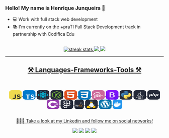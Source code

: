 ### Hello! My name is Henrique Junqueira 👋

- 💻 Work with full stack web development
- 📚 I'm currently on the +praTI Full Stack Development track in partnership with Codifica Edu

##

<div align="center">
  <a href="https://github.com/henriquejunqueira">
  <img height="180em" src="https://streak-stats.demolab.com/?user=henriquejunqueira&count_private=true&theme=dark&border_radius=10" alt="streak stats"/>
  <img height="180em" src="https://github-readme-stats.vercel.app/api?username=henriquejunqueira&show_icons=true&hide_rank=true&theme=dark&include_all_commits=true&count_private=true" />
  <img height="180em" src="https://github-readme-stats.vercel.app/api/top-langs/?username=henriquejunqueira&layout=compact&langs_count=16&theme=dark" />
</div>

<hr/>
    
<h2 align="center">⚒️ Languages-Frameworks-Tools ⚒️</h2>
<br/>
<div style="display: inline_block" align="center"><br>
  <img align="center" alt="Henrique-Js" height="30" width="40" src="https://raw.githubusercontent.com/tandpfun/skill-icons/main/icons/JavaScript.svg" />
  <img align="center" alt="Henrique-Ts" height="30" width="40" src="https://raw.githubusercontent.com/tandpfun/skill-icons/main/icons/TypeScript.svg" />
  <img align="center" alt="Henrique-React" height="30" width="40" src="https://raw.githubusercontent.com/tandpfun/skill-icons/main/icons/React-Dark.svg" />
  <img align="center" alt="Henrique-Node" height="30" width="40" src="https://raw.githubusercontent.com/tandpfun/skill-icons/main/icons/NodeJS-Dark.svg" />
  <img align="center" alt="Henrique-HTML" height="30" width="40" src="https://raw.githubusercontent.com/tandpfun/skill-icons/main/icons/HTML.svg" />
  <img align="center" alt="Henrique-CSS" height="30" width="40" src="https://raw.githubusercontent.com/tandpfun/skill-icons/main/icons/CSS.svg" />
  <img align="center" alt="Henrique-CSS" height="30" width="40" src="https://raw.githubusercontent.com/tandpfun/skill-icons/main/icons/Sass.svg" />
  <img align="Center" alt="Henrique-Bootstrap" height="30" width="40" src="https://raw.githubusercontent.com/tandpfun/skill-icons/main/icons/Bootstrap.svg" />
  <img align="center" alt="Henrique-Python" height="30" width="40" src="https://raw.githubusercontent.com/tandpfun/skill-icons/main/icons/Python-Dark.svg" />
  <img align="center" alt="Henrique-Java" height="30" width="40" src="https://raw.githubusercontent.com/tandpfun/skill-icons/main/icons/Java-Dark.svg" />
  <img align="center" alt="Henrique-PHP" height="30" width="40" src="https://raw.githubusercontent.com/tandpfun/skill-icons/main/icons/PHP-Dark.svg" />
  <img align="Center" alt="Henrique-CSharp" height="30" width="40" src="https://raw.githubusercontent.com/tandpfun/skill-icons/main/icons/CS.svg" />
  <img align="center" alt="Henrique-Figma" height="30" width="40" src="https://raw.githubusercontent.com/tandpfun/skill-icons/main/icons/Figma-Dark.svg" />
  <img align="center" alt="Henrique-MySQL" height="30" widht="40" src="https://raw.githubusercontent.com/tandpfun/skill-icons/main/icons/MySQL-Dark.svg" />
  <img align="center" alt="Henrique-Linux" height="30" width="40" src="https://raw.githubusercontent.com/tandpfun/skill-icons/main/icons/Linux-Dark.svg" />
  <img align="center" alt="Henrique-Wordpress" height="30" width="40" src="https://raw.githubusercontent.com/tandpfun/skill-icons/main/icons/Wordpress.svg" />
  <img align="center" alt="Henrique-Docker" height="30" widht="40" src="https://raw.githubusercontent.com/tandpfun/skill-icons/main/icons/Docker.svg" />
</div>

##

<div align="center">
  <p>🙋🏻‍♂️ Take a look at my Linkedin and follow me on social networks!</p>
  <a href="https://www.linkedin.com/in/henrique-abreu-junqueira-b403b0b6" target="_blank"><img src="https://img.shields.io/badge/-LinkedIn-%230077B5?style=for-the-badge&logo=linkedin&logoColor=white" target="_blank"></a>
  <a href="https://www.youtube.com/@hjtech-solucoes" target="_blank"><img src="https://img.shields.io/badge/YouTube-FF0000?style=for-the-badge&logo=youtube&logoColor=white" target="_blank"></a>
 	<a href="https://www.instagram.com/henriquejunqueira94" target="_blank"><img src="https://img.shields.io/badge/Instagram-E4405F?style=for-the-badge&logo=instagram&logoColor=white" target="_blank"></a>
  <a href = "mailto:henriquejunqueira94@gmail.com"><img src="https://img.shields.io/badge/-Gmail-%23333?style=for-the-badge&logo=gmail&logoColor=white" target="_blank"></a>
  
</div>
